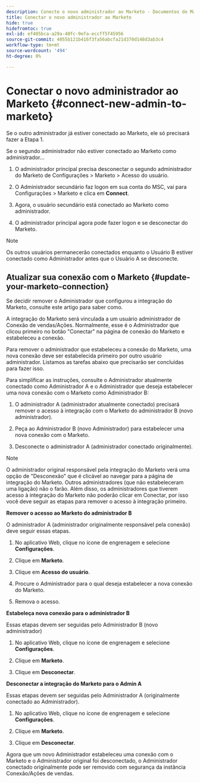 ```yaml
---
description: Conecte o novo administrador ao Marketo - Documentos do Marketo - Documentação do produto
title: Conectar o novo administrador ao Marketo
hide: true
hidefromtoc: true
exl-id: ef405bca-a29a-40fc-9efa-eccff5f45956
source-git-commit: 4055b121b416f3fa56abcfa21d370d148d3ab3c4
workflow-type: tm+mt
source-wordcount: '494'
ht-degree: 0%

---
```


# Conectar o novo administrador ao Marketo {#connect-new-admin-to-marketo}

Se o outro administrador já estiver conectado ao Marketo, ele só precisará fazer a Etapa 1.

Se o segundo administrador não estiver conectado ao Marketo como administrador...

1. O administrador principal precisa desconectar o segundo administrador do Marketo de Configurações > Marketo > Acesso do usuário.

1. O Administrador secundário faz logon em sua conta do MSC, vai para Configurações > Marketo e clica em **Connect**.

1. Agora, o usuário secundário está conectado ao Marketo como administrador.

1. O administrador principal agora pode fazer logon e se desconectar do Marketo.

>[!NOTE]
>
>Os outros usuários permanecerão conectados enquanto o Usuário B estiver conectado como Administrador antes que o Usuário A se desconecte.

## Atualizar sua conexão com o Marketo {#update-your-marketo-connection}

Se decidir remover o Administrador que configurou a integração do Marketo, consulte este artigo para saber como.

A integração do Marketo será vinculada a um usuário administrador de Conexão de vendas/Ações. Normalmente, esse é o Administrador que clicou primeiro no botão &quot;Conectar&quot; na página de conexão do Marketo e estabeleceu a conexão.

Para remover o administrador que estabeleceu a conexão do Marketo, uma nova conexão deve ser estabelecida primeiro por outro usuário administrador. Listamos as tarefas abaixo que precisarão ser concluídas para fazer isso.

Para simplificar as instruções, consulte o Administrador atualmente conectado como Administrador A e o Administrador que deseja estabelecer uma nova conexão com o Marketo como Administrador B:

1. O administrador A (administrador atualmente conectado) precisará remover o acesso à integração com o Marketo do administrador B (novo administrador).

1. Peça ao Administrador B (novo Administrador) para estabelecer uma nova conexão com o Marketo.

1. Desconecte o administrador A (administrador conectado originalmente).

>[!NOTE]
>
>O administrador original responsável pela integração do Marketo verá uma opção de &quot;Desconexão&quot; que é clicável ao navegar para a página de integração do Marketo. Outros administradores (que não estabeleceram uma ligação) não o farão. Além disso, os administradores que tiverem acesso à integração do Marketo não poderão clicar em Conectar, por isso você deve seguir as etapas para remover o acesso à integração primeiro.

**Remover o acesso ao Marketo do administrador B**

O administrador A (administrador originalmente responsável pela conexão) deve seguir essas etapas.

1. No aplicativo Web, clique no ícone de engrenagem e selecione **Configurações**.

1. Clique em **Marketo**.

1. Clique em **Acesso do usuário**.

1. Procure o Administrador para o qual deseja estabelecer a nova conexão do Marketo.

1. Remova o acesso.

**Estabeleça nova conexão para o administrador B**

Essas etapas devem ser seguidas pelo Administrador B (novo administrador)

1. No aplicativo Web, clique no ícone de engrenagem e selecione **Configurações**.

1. Clique em **Marketo**.

1. Clique em **Desconectar**.

**Desconectar a integração do Marketo para o Admin A**

Essas etapas devem ser seguidas pelo Administrador A (originalmente conectado ao Administrador).

1. No aplicativo Web, clique no ícone de engrenagem e selecione **Configurações**.

1. Clique em **Marketo**.

1. Clique em **Desconectar**.

Agora que um novo Administrador estabeleceu uma conexão com o Marketo e o Administrador original foi desconectado, o Administrador conectado originalmente pode ser removido com segurança da instância Conexão/Ações de vendas.
